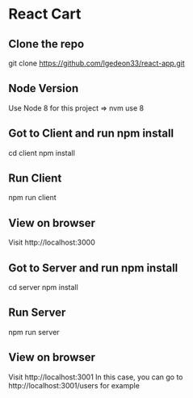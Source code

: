 React Cart
===========


## Clone the repo
git clone https://github.com/lgedeon33/react-app.git

## Node Version
Use Node 8 for this project => nvm use 8

## Got to Client and run npm install
cd client
npm install

## Run Client
npm run client

## View on browser
Visit http://localhost:3000

## Got to Server and run npm install
cd server
npm install

## Run Server
npm run server

## View on browser
Visit http://localhost:3001
In this case, you can go to http://localhost:3001/users for example 
